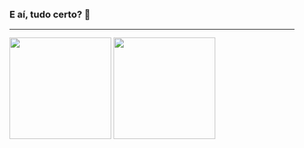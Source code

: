 ### E aí, tudo certo? 🤘
______________________________________________
<div>
  <img height="180em" src="https://github-readme-stats.vercel.app/api?username=ovinii&show_icons=true&theme=gruvbox" />
  <img height="180em" src="https://github-readme-stats.vercel.app/api/top-langs/?username=ovinii&lang_count=7&layout=compact&theme=gruvbox" />
</div>